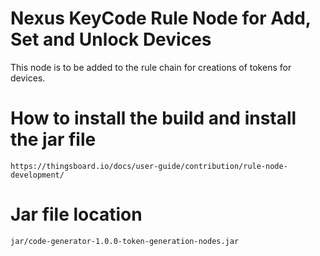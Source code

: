
# Nexus KeyCode Rule Node for Add, Set and Unlock Devices 
This node is to be added to the rule chain for creations of tokens for devices.

# How to install the build and install the jar file
````
https://thingsboard.io/docs/user-guide/contribution/rule-node-development/
````

# Jar file location

````
jar/code-generator-1.0.0-token-generation-nodes.jar
````
